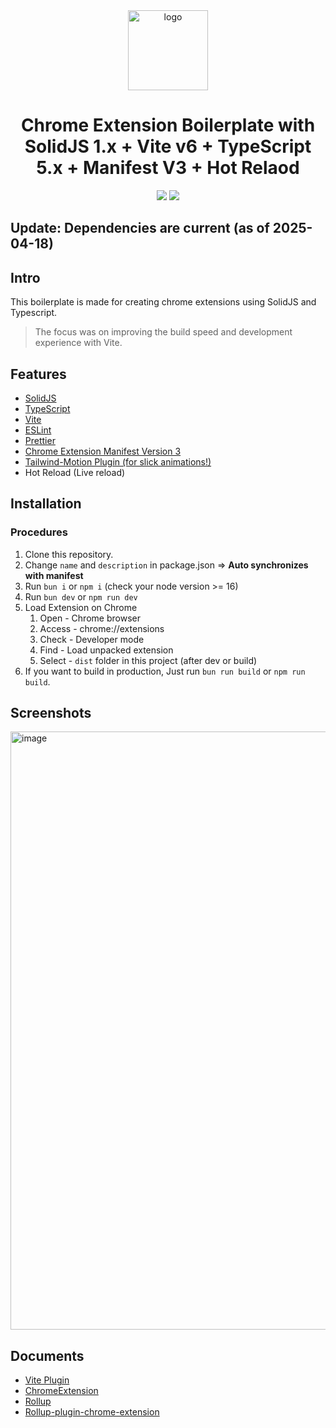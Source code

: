 <div align="center">
<img width="128" src="/public/icons/128x128.png" alt="logo"/>
<h1> Chrome Extension Boilerplate with<br/>SolidJS 1.x + Vite v6 + TypeScript 5.x + Manifest V3 + Hot Relaod</h1>

![](https://img.shields.io/badge/Typescript-3178C6?style=flat-square&logo=typescript&logoColor=white)
![](https://badges.aleen42.com/src/vitejs.svg)

<!-- ![GitHub action badge](https://github.com/fuyutarow/solid-chrome-extension-template/actions/workflows/build.yml/badge.svg) -->

<!-- > This project is listed in the [Awesome Vite](https://github.com/vitejs/awesome-vite) -->

</div>

## Update: Dependencies are current (as of 2025-04-18)

## Intro <a name="intro"></a>

This boilerplate is made for creating chrome extensions using SolidJS and Typescript.

> The focus was on improving the build speed and development experience with Vite.

## Features <a name="features"></a>

- [SolidJS](https://www.solidjs.com/)
- [TypeScript](https://www.typescriptlang.org/)
- [Vite](https://vitejs.dev/)
- [ESLint](https://eslint.org/)
- [Prettier](https://prettier.io/)
- [Chrome Extension Manifest Version 3](https://developer.chrome.com/docs/extensions/mv3/intro/)
- [Tailwind-Motion Plugin (for slick animations!)](https://docs.rombo.co/tailwind)
- Hot Reload (Live reload)

## Installation <a name="installation"></a>

### Procedures <a name="procedures"></a>

1. Clone this repository.
2. Change `name` and `description` in package.json => **Auto synchronizes with manifest**
3. Run `bun i` or `npm i` (check your node version >= 16)
4. Run `bun dev` or `npm run dev`
5. Load Extension on Chrome
   1. Open - Chrome browser
   2. Access - chrome://extensions
   3. Check - Developer mode
   4. Find - Load unpacked extension
   5. Select - `dist` folder in this project (after dev or build)
6. If you want to build in production, Just run `bun run build` or `npm run build`.

## Screenshots <a name="screenshots"></a>

<img width="957" alt="image" src="https://user-images.githubusercontent.com/14998939/182227580-31e390cd-386b-426a-adba-e8a31a2f303d.png">

## Documents <a name="documents"></a>

- [Vite Plugin](https://vitejs.dev/guide/api-plugin.html)
- [ChromeExtension](https://developer.chrome.com/docs/extensions/mv3/)
- [Rollup](https://rollupjs.org/guide/en/)
- [Rollup-plugin-chrome-extension](https://www.extend-chrome.dev/rollup-plugin)
